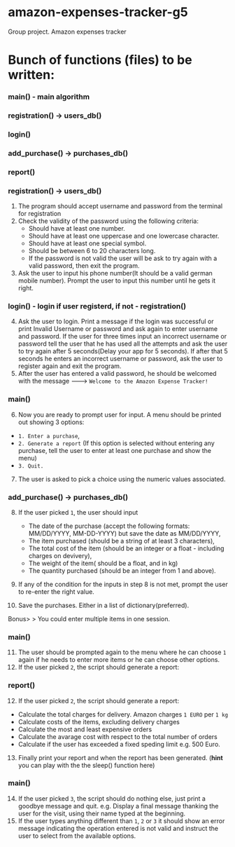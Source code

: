 # amazon-expenses-tracker-g5
Group project. Amazon expenses tracker


# Bunch of functions (files) to be written: 
### main() - main algorithm
### registration() -> users_db()
### login()
### add_purchase() -> purchases_db()
### report() 

### registration() -> users_db()
1. The program should accept username and password from the terminal for registration
2. Check the validity of the password using the following criteria:
    - Should have at least one number.
    - Should have at least one uppercase and one lowercase character.
    - Should have at least one special symbol.
    - Should be between 6 to 20 characters long. 
    - If the password is not valid the user will be ask to try again with a valid password, then exit the program. 
3. Ask the user to input his phone number(It should be a valid german mobile number). Prompt the user to input this number until he gets it right.


### login() - login if user registerd, if not - registration()

4. Ask the user to login. Print a message if the login was successful or print Invalid Username or password and ask again to enter username and password. If the user for three times input an incorrect username or password tell the user that he has used all the attempts and ask the user to try again after 5 seconds(Delay your app for 5 seconds). If after that 5 seconds he enters an incorrect username or password, ask the user to register again and exit the program. 
5. After the user has entered a valid password, he should be welcomed with the message ---> `Welcome to the Amazon Expense Tracker!`

### main()
6. Now you are ready to prompt user for input. A menu should be printed out showing 3 options: 
- `1. Enter a purchase`, 
- `2. Generate a report` (If this option is selected without entering any purchase, tell the user to enter at least one purchase and show the menu)
- `3. Quit.`
7. The user is asked to pick a choice using the numeric values associated. 

### add_purchase() -> purchases_db()
8. If the user picked `1`, the user should input 
   - The date of the purchase (accept the following formats: MM/DD/YYYY, MM-DD-YYYY) but save the date as MM/DD/YYYY, 
   - The item purchased (should be a string of at least 3 characters), 
   - The total cost of the item (should be an integer or a float - including charges on devivery), 
   - The weight of the item( should be a float, and in kg)
   - The quantity purchased (should be an integer from 1 and above).
9. If any of the condition for the inputs in step 8 is not met, prompt the user to re-enter the right value.

10. Save the purchases. Either in a list of dictionary(preferred).

Bonus> > You could enter multiple items in one session. 



### main()
11.  The user should be prompted again to the menu where he can choose `1` again if he needs to enter more items or he can choose other options.
12. If the user picked `2`, the script should generate a report: 
 

### report() 
12. If the user picked `2`, the script should generate a report: 
   - Calculate the total charges for delivery. Amazon charges `1 EURO` per `1 kg`
   - Calculate costs of the items, excluding delivery charges
   - Calculate the most and least expensive orders
   - Calculate the avarage cost with respect to the total number of orders
   - Calculate if the user has exceeded a fixed speding limit e.g. 500 Euro.
13. Finally print your report and when the report has been generated. (**hint** you can play with the the sleep() function here)


### main()
14. If the user picked `3`, the script should do nothing else, just print a goodbye message and quit. e.g. Display a final message thanking the user for the visit, using their name typed at the beginning.
15. If the user types anything different than `1`, `2` or `3` it should show an error message indicating the operation entered is not valid and instruct the user to select from the available options.


